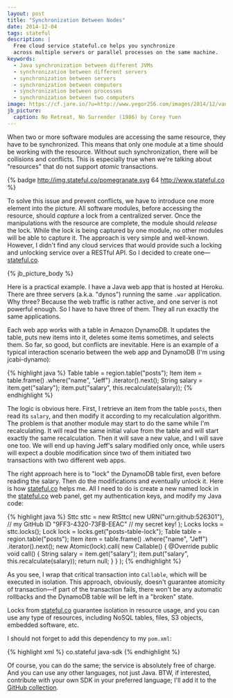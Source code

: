 ```yaml
---
layout: post
title: "Synchronization Between Nodes"
date: 2014-12-04
tags: stateful
description: |
  Free cloud service stateful.co helps you synchronize
  across multiple servers or parallel processes on the same machine.
keywords:
  - Java synchronization between different JVMs
  - synchronization between different servers
  - synchronization between servers
  - synchronization between computers
  - synchronization between processes
  - synchronization between two computers
image: https://cf.jare.io/?u=http://www.yegor256.com/images/2014/12/van-damme-split.png
jb_picture:
  caption: No Retreat, No Surrender (1986) by Corey Yuen
---
```


When two or more software modules are accessing the same
resource, they have to be synchronized. This means that only
one module at a time should be working with the resource. Without
such synchronization, there will be collisions and conflicts. This
is especially true when we're talking about "resources" that do
not support *atomic* transactions.

{% badge http://img.stateful.co/pomegranate.svg 64 http://www.stateful.co %}

To solve this issue and prevent conflicts, we have to introduce
one more element into the picture. All software modules, before
accessing the resource, should *capture* a lock from a centralized
server. Once the manipulations with the resource are complete, the module
should *release* the lock. While the lock is being captured by one
module, no other modules will be able to capture it. The approach
is very simple and well-known. However, I didn't find any cloud services
that would provide such a locking and unlocking service over a RESTful API.
So I decided to create one&mdash;[stateful.co](http://www.stateful.co).

<!--more-->

{% jb_picture_body %}

Here is a practical example. I have a Java web app that is hosted
at Heroku. There are three servers (a.k.a. "dynos") running the same `.war`
application. Why three? Because the web traffic is rather active, and one
server is not powerful enough. So I have to have three of them. They all
run exactly the same applications.

Each web app works with a table in Amazon DynamoDB. It updates the table,
puts new items into it, deletes some items sometimes, and selects them. So far,
so good, but conflicts are inevitable. Here is an example of a typical
interaction scenario between the web app and DynamoDB (I'm using jcabi-dynamo):

{% highlight java %}
Table table = region.table("posts");
Item item = table.frame()
  .where("name", "Jeff")
  .iterator().next();
String salary = item.get("salary");
item.put("salary", this.recalculate(salary));
{% endhighlight %}

The logic is obvious here. First, I retrieve an item from the table `posts`,
then read its `salary`, and then modify it according to my recalculation
algorithm. The problem is that another module may start to do the same while
I'm recalculating. It will read the same initial value from the table
and will start exactly the same recalculation. Then it will save a new
value, and I will save one too. We will end up having Jeff's salary modified
only once, while users will expect a double modification since two of them
initiated two transactions with two different web apps.

The right approach here is to "lock" the DynamoDB table first, even before
reading the salary. Then do the modifications and eventually unlock it. Here is
how [stateful.co](http://www.stateful.co) helps me. All I need to do is create a new named lock
in the [stateful.co](http://www.stateful.co) web panel,
get my authentication keys, and modify my Java code:

{% highlight java %}
Sttc sttc = new RtSttc(
  new URN("urn:github:526301"), // my GitHub ID
  "9FF3-4320-73FB-EEAC" // my secret key!
);
Locks locks = sttc.locks();
Lock lock = locks.get("posts-table-lock");
Table table = region.table("posts");
Item item = table.frame()
  .where("name", "Jeff")
  .iterator().next();
new Atomic(lock).call(
  new Callable<Void>() {
    @Override
    public void call() {
      String salary = item.get("salary");
      item.put("salary", this.recalculate(salary));
      return null;
    }
  }
);
{% endhighlight %}

As you see, I wrap that critical transaction into `Callable`, which will
be executed in isolation. This approach, obviously, doesn't
guarantee atomicity of transaction&mdash;if part of the transaction fails,
there won't be any automatic rollbacks and the DynamoDB table will be left
in a "broken" state.

Locks from [stateful.co](http://www.stateful.co) guarantee isolation in resource usage, and you can
use any type of resources, including NoSQL tables, files, S3 objects,
embedded software, etc.

I should not forget to add this dependency to my `pom.xml`:

{% highlight xml %}
<dependency>
  <groupId>co.stateful</groupId>
  <artifactId>java-sdk</artifactId>
</dependency>
{% endhighlight %}

Of course, you can do the same; the service is absolutely free of charge.
And you can use any other languages, not just Java. BTW, if interested,
contribute with your own SDK in your preferred language; I'll add it to
the [GitHub collection](https://github.com/sttc).
